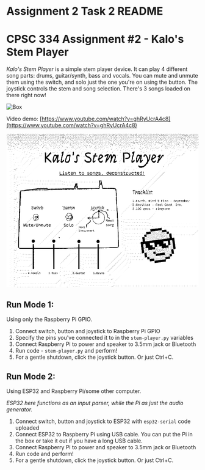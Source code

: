 # Assignment 2 Task 2 README

# CPSC 334 Assignment #2 - Kalo's Stem Player

*Kalo's Stem Player* is a simple stem player device. It can play 4 different song parts: drums, guitar/synth, bass and vocals. You can mute and unmute them using the switch, and solo just the one you're on using the button. The joystick controls the stem and song selection. There's 3 songs loaded on there right now!

![Box](readme-images/box.png)

Video demo: [https://www.youtube.com/watch?v=ghRyUcrA4c8](https://www.youtube.com/watch?v=ghRyUcrA4c8)

![Diagram](readme-images/diagram.png)

## Run Mode 1:

Using only the Raspberry Pi GPIO.

1. Connect switch, button and joystick to Raspberry Pi GPIO
2. Specify the pins you've connected it to in the `stem-player.py` variables
3. Connect Raspberry Pi to power and speaker to 3.5mm jack or Bluetooth
4. Run code - `stem-player.py` and perform!
5. For a gentle shutdown, click the joystick button. Or just Ctrl+C.

## Run Mode 2:

Using ESP32 and Raspberry Pi/some other computer.

*ESP32 here functions as an input parser, while the Pi as just the audio generator.*

1. Connect switch, button and joystick to ESP32 with `esp32-serial` code uploaded
2. Connect ESP32 to Raspberry Pi using USB cable. You can put the Pi in the box or take it out if you have a long USB cable.
3. Connect Raspberry Pi to power and speaker to 3.5mm jack or Bluetooth
4. Run code and perform!
5. For a gentle shutdown, click the joystick button. Or just Ctrl+C.
